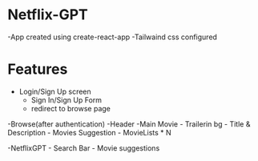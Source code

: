 
# Netflix-GPT

-App created using create-react-app
-Tailwaind css configured

# Features


- Login/Sign Up screen
    - Sign In/Sign Up Form
    - redirect to browse page

-Browse(after authentication)
    -Header
    -Main Movie
        - Trailerin bg
        - Title & Description
        - Movies Suggestion
            - MovieLists * N

-NetflixGPT
    - Search Bar
    - Movie suggestions